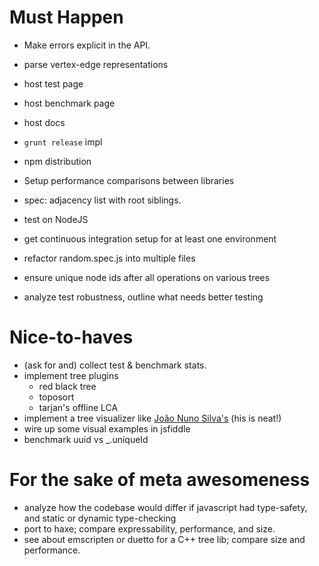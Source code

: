 # Must Happen

 * Make errors explicit in the API.
 * parse vertex-edge representations

 * host test page
 * host benchmark page
 * host docs
 * `grunt release` impl
 * npm distribution

 * Setup performance comparisons between libraries

 * spec: adjacency list with root siblings.
 * test on NodeJS
 * get continuous integration setup for at least one environment
 * refactor random.spec.js into multiple files
 * ensure unique node ids after all operations on various trees
 * analyze test robustness, outline what needs better testing

# Nice-to-haves

 * (ask for and) collect test & benchmark stats.
 * implement tree plugins
   - red black tree
   - toposort
   - tarjan's offline LCA
 * implement a tree visualizer like [João Nuno Silva's](http://jnuno.com/tree-model-js/) (his is neat!)
 * wire up some visual examples in jsfiddle
 * benchmark uuid vs _.uniqueId

# For the sake of meta awesomeness

 * analyze how the codebase would differ if javascript had
   type-safety, and static or dynamic type-checking
 * port to haxe; compare expressability, performance, and size.
 * see about emscripten or duetto for a C++ tree lib; compare size and
   performance.
 

